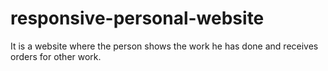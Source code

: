 # responsive-personal-website
It is a website where the person shows the work he has done and receives orders for other work.
